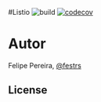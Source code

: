 #Listio  ![build](https://travis-ci.com/festrs/ListIO.svg?token=HBc3a74yzkqf9RHYxXqF&branch=master) [![codecov](https://codecov.io/gh/festrs/ListIO/branch/master/graph/badge.svg?token=VFTvj14pVL)](https://codecov.io/gh/festrs/ListIO)

# Autor

Felipe Pereira, [@festrs](https://github.com/festrs)

## License

